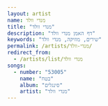 ```yaml
---
layout: artist
name: מנדי וולד
title: "מנדי וולד"
description: "דף האמן מנדי וולד"
keywords: "שירים, מוזיקה, מנדי וולד"
permalink: /artists/מנדי-וולד/
redirect_from:
  - /artists/list/מנדי וולד
songs:
  - number: "53005"
    name: "בטח"
    album: "סינגלים"
    artist: "מנדי וולד"
---
```

